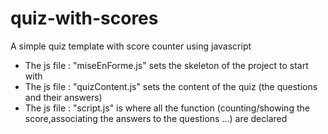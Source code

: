 # quiz-with-scores
A simple quiz template with score counter using javascript

- The js file : "miseEnForme.js" sets the skeleton of the project to start with
- The js file : "quizContent.js" sets the content of the quiz (the questions and their answers)
- The js file : "script.js" is where all the function (counting/showing the score,associating the answers to the questions ...) are declared